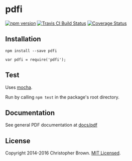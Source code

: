 # pdfi

[![npm version](https://badge.fury.io/js/pdfi.svg)](https://www.npmjs.com/package/pdfi)
[![Travis CI Build Status](https://travis-ci.org/chbrown/pdfi.svg)](https://travis-ci.org/chbrown/pdfi)
[![Coverage Status](https://coveralls.io/repos/chbrown/pdfi/badge.svg)](https://coveralls.io/github/chbrown/pdfi)


## Installation

    npm install --save pdfi

    var pdfi = require('pdfi');


## Test

Uses [mocha](http://mochajs.org/).

Run by calling `npm test` in the package's root directory.


## Documentation

See general PDF documentation at [docs/pdf](http://chbrown.github.io/docs/pdf)


## License

Copyright 2014-2016 Christopher Brown. [MIT Licensed](http://chbrown.github.io/licenses/MIT/#2014-2016).
